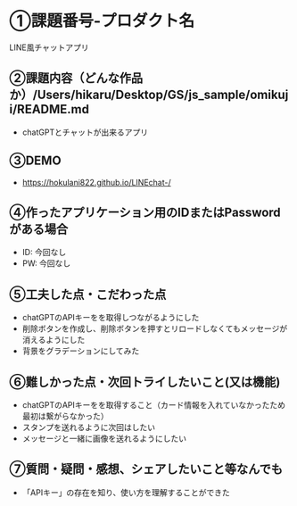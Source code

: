 # ①課題番号-プロダクト名

LINE風チャットアプリ

## ②課題内容（どんな作品か）/Users/hikaru/Desktop/GS/js_sample/omikuji/README.md

- chatGPTとチャットが出来るアプリ

## ③DEMO
- https://hokulani822.github.io/LINEchat-/

## ④作ったアプリケーション用のIDまたはPasswordがある場合

- ID: 今回なし
- PW: 今回なし

## ⑤工夫した点・こだわった点

- chatGPTのAPIキーをを取得しつながるようにした
- 削除ボタンを作成し、削除ボタンを押すとリロードしなくてもメッセージが消えるようにした
- 背景をグラデーションにしてみた

## ⑥難しかった点・次回トライしたいこと(又は機能)

- chatGPTのAPIキーをを取得すること（カード情報を入れていなかったため最初は繋がらなかった）
- スタンプを送れるように次回はしたい
- メッセージと一緒に画像を送れるようにしたい

## ⑦質問・疑問・感想、シェアしたいこと等なんでも

- 「APIキー」の存在を知り、使い方を理解することができた
